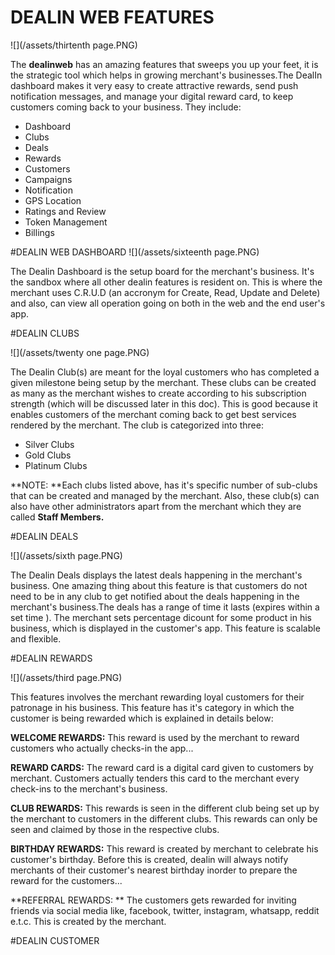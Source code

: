 <h1>DEALIN WEB FEATURES</h1> 


![](/assets/thirtenth page.PNG)


The **dealinweb** has an amazing features that sweeps you up your feet, it is the strategic tool which helps in growing merchant's businesses.The DealIn dashboard makes it very easy to create  attractive rewards, send push notification messages, and manage your digital reward card, to keep  customers coming back to your business. They include:
* Dashboard
* Clubs
* Deals
* Rewards
* Customers
* Campaigns
* Notification
* GPS Location
* Ratings and Review
* Token Management
* Billings


#DEALIN WEB DASHBOARD
![](/assets/sixteenth page.PNG)


The Dealin Dashboard is the setup board for the merchant's business. It's the sandbox where all other dealin features is resident on. This is where the merchant uses C.R.U.D (an accronym for Create, Read, Update and Delete) and also, can view all operation going on both in the web and the end user's app.



#DEALIN CLUBS

![](/assets/twenty one page.PNG)

The Dealin Club(s) are meant for the loyal customers who has completed a given milestone being setup by the merchant. These clubs can be created as many as the merchant wishes to create according to his subscription strength (which will be discussed later in this doc). This is good because it enables customers of the merchant coming back to get best services rendered by the merchant. The club is categorized into three:
* Silver Clubs
* Gold Clubs
* Platinum Clubs

**NOTE: **Each clubs listed above, has it's specific number of sub-clubs that can be created and managed by the merchant. Also, these club(s) can also have other administrators apart from the merchant which they are called **Staff Members.**



#DEALIN DEALS

![](/assets/sixth page.PNG)

The Dealin Deals displays the latest deals happening in the merchant's business. One amazing thing about this feature is that customers do not need to be in any club to get notified about the deals happening in the merchant's business.The deals has a range of time it lasts (expires within a set time ). The merchant sets percentage dicount for some product in his business, which is displayed in the customer's app. This feature is scalable and flexible.


#DEALIN REWARDS

![](/assets/third page.PNG)

This features involves the merchant rewarding loyal customers for their patronage in his business. This feature has it's category in which the customer is being rewarded which is explained in details below:


**WELCOME REWARDS:**
This reward is used by the merchant to reward customers who actually checks-in the app...

**REWARD CARDS:**
The reward card is a digital card given to customers by merchant. Customers actually tenders this card to the merchant every check-ins to the merchant's business.

**CLUB REWARDS:**
This rewards is seen in the different club being set up by the merchant to customers in the different clubs. This rewards can only be seen and claimed by those in the respective clubs.

**BIRTHDAY REWARDS:**
This reward is created by merchant to celebrate his customer's birthday. Before this is created, dealin will always notify merchants of their customer's nearest birthday inorder to prepare the reward for the customers...

**REFERRAL REWARDS: **
The customers gets rewarded for inviting friends via social media like, facebook, twitter, instagram, whatsapp, reddit e.t.c. This is created by the merchant.



#DEALIN CUSTOMER
